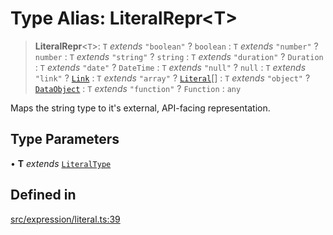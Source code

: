 # Type Alias: LiteralRepr\<T\>

> **LiteralRepr**\<`T`\>: `T` *extends* `"boolean"` ? `boolean` : `T` *extends* `"number"` ? `number` : `T` *extends* `"string"` ? `string` : `T` *extends* `"duration"` ? `Duration` : `T` *extends* `"date"` ? `DateTime` : `T` *extends* `"null"` ? `null` : `T` *extends* `"link"` ? [`Link`](../classes/Link.md) : `T` *extends* `"array"` ? [`Literal`](Literal.md)[] : `T` *extends* `"object"` ? [`DataObject`](DataObject.md) : `T` *extends* `"function"` ? `Function` : `any`

Maps the string type to it's external, API-facing representation.

## Type Parameters

• **T** *extends* [`LiteralType`](LiteralType.md)

## Defined in

[src/expression/literal.ts:39](https://github.com/blacksmithgu/datacore/blob/7b0c019def7e079c43dc5dbea32d9f610e95285b/src/expression/literal.ts#L39)
